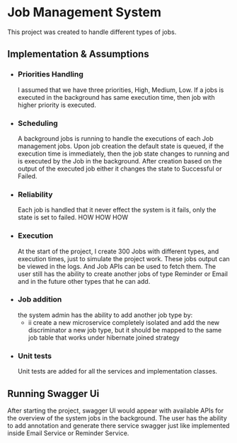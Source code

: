 # Job Management System
This project was created to handle different types of jobs. 

## Implementation & Assumptions
* ### Priorities Handling
   I assumed that we have three priorities, High, Medium, Low.
If a jobs is executed in the background has same execution time, then job with higher priority is executed.
* ### Scheduling
   A background jobs is running to handle the executions of 
each Job management jobs. Upon job creation the default state 
is queued, if the execution time is immediately, 
then the job state changes to running and is executed by the 
Job in the background. After creation based on the  output 
of the executed job either it changes the state to Successful or Failed.  
* ### Reliability 
  Each job is handled that it never effect the system is it fails, only the 
state is set to failed. HOW HOW HOW 
* ### Execution
    At the start of the project, I create 300 Jobs with different 
types, and execution times, just to simulate the project work. These jobs output can be viewed in the logs. 
And Job APIs can be used to fetch them. The user
still has the ability to create another jobs of type Reminder or 
Email and in the future other types that he can add. 
* ### Job addition 
  the system admin has the ability to add another job type by:
  * ii create a new microservice completely isolated and add the new discriminator a new job type, but it should be mapped to the same job table that works under hibernate joined strategy
* ### Unit tests
    Unit tests are added for all the services and implementation classes. 

## Running Swagger Ui
After starting the project, swagger UI would appear with available APIs for the overview of the system jobs in the background.
The user has the ability to add annotation and generate there service
swagger just like implemented inside Email Service or Reminder Service.


